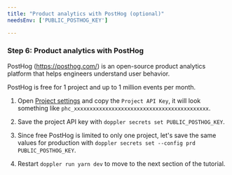 ```yaml
---
title: "Product analytics with PostHog (optional)"
needsEnv: ['PUBLIC_POSTHOG_KEY']

---
```


### Step 6: Product analytics with PostHog

PostHog (<a href="https://posthog.com/" target="_blank">https://posthog.com/</a>) is an open-source product analytics platform that helps engineers understand user behavior.

PostHog is free for 1 project and up to 1 million events per month.

1. Open <a href="https://app.posthog.com/project/settings#project-variables" target="_blank">Project settings</a> and copy the `Project API Key`, it will look something like `phc_xxxxxxxxxxxxxxxxxxxxxxxxxxxxxxxxxxxxxxxxxxx`.

1. Save the project API key with `doppler secrets set PUBLIC_POSTHOG_KEY`.

1. Since free PostHog is limited to only one project, let's save the same values for production with `doppler secrets set --config prd PUBLIC_POSTHOG_KEY`.

1. Restart `doppler run yarn dev` to move to the next section of the tutorial.
